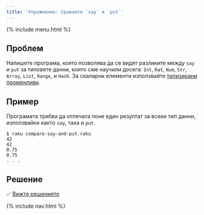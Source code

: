```yaml
---
title: 'Упражнение: Сравнете `say` и `put`'
---
```


{% include menu.html %}

## Проблем

Напишете програма, която позволява да се видят разликите между `say` и `put` за типовете данни, които сме научили досега: `Int`, `Rat`, `Num`, `Str`, `Array`, `List`, `Range`, и `Hash`. За скаларни елементи използвайте [типизирани променливи](/bg/essentials/typed-variables).

## Пример

Програмата трябва да отпечата поне един резултат за всеки тип данни, използвайки както `say`, така и `put`.

```console
$ raku compare-say-and-put.raku
42
42
0.75
0.75
. . .
```

## Решение

✅ [Вижте решението](solution)

{% include nav.html %}